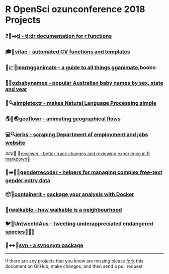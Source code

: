 # R OpenSci ozunconference 2018 Projects

### :question::memo::black_nib:[tl - tl;dr documentation for r  functions](https://github.com/ropenscilabs/tl)

### :mortar_board::page_facing_up:[vitae - automated CV functions and templates](https://github.com/ropenscilabs/vitae)

### :school::chart_with_upwards_trend::sparkles:[learngganimate - a guide to all things gganimate](https://github.com/ropenscilabs/learngganimate);books:

### :baby::name_badge:[ozbabynames - popular Australian baby names by sex, state and year](https://github.com/ropenscilabs/ozbabynames)

### :blue_book::mag:[simpletextr - makes Natural Language Processing simple ](https://github.com/ropenscilabs/simpletextr)

### :earth_americas::repeat::earth_asia:[geoflowr - animating geographical flows](https://github.com/ropenscilabs/geoflowr/)

### :computer::mag:[jerbs - scraping Department of employment and jobs website](https://github.com/gabyd/jerbs)

###💬 :speech_balloon:[reviewer - better track changes and reviewing experience in R markdown](https://github.com/ropenscilabs/reviewer):memo:

### :busts_in_silhouette::arrow_right::woman::man:[genderrecoder - helpers for managing complex free-text gender entry data](https://github.com/ropenscilabs/genderrecoder)

### :package::whale2:[containerit - package your analysis with Docker ](https://github.com/ropenscilabs/containerit)

### :walking:[rwalkable - how walkable is a neighbourhood](https://github.com/sa-lee/rwalkable)

### :bird::speech_balloon:[UntweetdAus - tweeting underappreciated endangered species](https://github.com/ropenscilabs/UntweetdAus):ant::bug::snake:

### :book::left_right_arrow::pencil:[syn - a synonym package](https://github.com/ropenscilabs/syn)

---

If there are any projects that you know are missing please
[fork](https://github.com/ropensci/ozunconf18)
this document on GitHub, make changes, and then send a pull
request.
